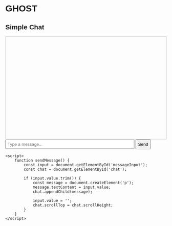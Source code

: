 # GHOST
<!DOCTYPE html>
<html lang="en">
<head>
    <meta charset="UTF-8">
    <meta name="viewport" content="width=device-width, initial-scale=1.0">
    <title>Simple Chat</title>
    <style>
        body { font-family: Arial, sans-serif; padding: 20px; }
        #chat { height: 300px; overflow-y: auto; border: 1px solid #ccc; padding: 10px; }
        #messageInput { width: 80%; padding: 5px; }
        button { padding: 6px; }
    </style>
</head>
<body>
    <h2>Simple Chat</h2>
    <div id="chat"></div>
    <input id="messageInput" type="text" placeholder="Type a message...">
    <button onclick="sendMessage()">Send</button>

    <script>
        function sendMessage() {
            const input = document.getElementById('messageInput');
            const chat = document.getElementById('chat');

            if (input.value.trim()) {
                const message = document.createElement('p');
                message.textContent = input.value;
                chat.appendChild(message);

                input.value = '';
                chat.scrollTop = chat.scrollHeight;
            }
        }
    </script>
</body>
</html>
